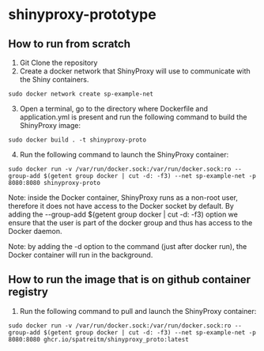 # shinyproxy-prototype


## How to run from scratch

1. Git Clone the repository
2. Create a docker network that ShinyProxy will use to communicate with the Shiny containers.
```
sudo docker network create sp-example-net
```
3. Open a terminal, go to the directory where Dockerfile and application.yml is present and run the following command to build the ShinyProxy image:
```
sudo docker build . -t shinyproxy-proto
```
4. Run the following command to launch the ShinyProxy container:
```
sudo docker run -v /var/run/docker.sock:/var/run/docker.sock:ro --group-add $(getent group docker | cut -d: -f3) --net sp-example-net -p 8080:8080 shinyproxy-proto
```
Note: inside the Docker container, ShinyProxy runs as a non-root user, therefore it does not have access to the Docker socket by default. By adding the --group-add $(getent group docker | cut -d: -f3) option we ensure that the user is part of the docker group and thus has access to the Docker daemon.

Note: by adding the -d option to the command (just after docker run), the Docker container will run in the background.

## How to run the image that is on github container registry

1. Run the following command to pull and launch the ShinyProxy container:

```
sudo docker run -v /var/run/docker.sock:/var/run/docker.sock:ro --group-add $(getent group docker | cut -d: -f3) --net sp-example-net -p 8080:8080 ghcr.io/spatreitm/shinyproxy_proto:latest
```
